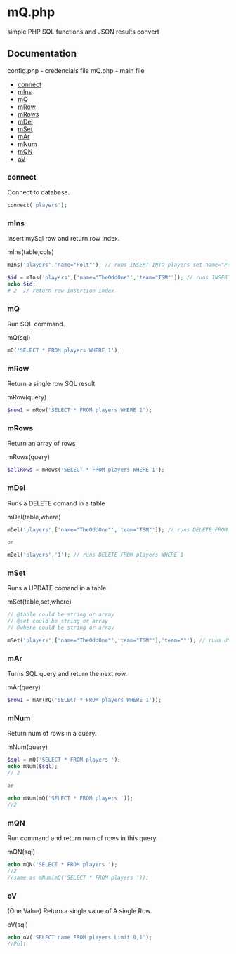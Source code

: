 # mQ.php

simple PHP SQL functions
and JSON results convert 

## Documentation

config.php - credencials file
mQ.php - main file

- [connect](#connect)
- [mIns](#mins)
- [mQ](#mq)
- [mRow](#mrow)
- [mRows](#mrows)
- [mDel](#mdel)
- [mSet](#mset)
- [mAr](#mar)
- [mNum](#mnum)
- [mQN](#mqn)
- [oV](#ov)

### connect

Connect to database.

```php
connect('players');
```

### mIns

Insert mySql row and return row index. 

mIns(table,cols)

```php
mIns('players','name="Polt"'); // runs INSERT INTO players set name="Polt"

$id = mIns('players',['name="TheOddOne"','team="TSM"']); // runs INSERT INTO players set name="TheOddOne", team="TSM"
echo $id;
# 2  // return row insertion index
```

### mQ

Run SQL command. 

mQ(sql)

```php
mQ('SELECT * FROM players WHERE 1');
``` 

### mRow

Return a single row SQL result 

mRow(query)


```php
$row1 = mRow('SELECT * FROM players WHERE 1');
``` 

### mRows

Return an array of rows

mRows(query)


```php
$allRows = mRows('SELECT * FROM players WHERE 1');
```

### mDel

Runs a DELETE comand in a table


mDel(table,where)


```php
mDel('players',['name="TheOddOne"','team="TSM"']); // runs DELETE FROM players WHERE name="TheOddOne" and team="TSM"

or 

mDel('players','1'); // runs DELETE FROM players WHERE 1
```

### mSet

Runs a UPDATE comand in a table

mSet(table,set,where)


```php
// @table could be string or array
// @set could be string or array
// @where could be string or array

mSet('players',['name="TheOddOne"','team="TSM"'],'team=""'); // runs UPDATE players set name="TheOddOne", team="TSM" WHERE team=""
```

### mAr

Turns SQL query and return the next row. 

mAr(query)


```php
$row1 = mAr(mQ('SELECT * FROM players WHERE 1'));
``` 

### mNum

Return num of rows in a query. 

mNum(query)

```php
$sql = mQ('SELECT * FROM players ');
echo mNum($sql);
// 2

or 

echo mNum(mQ('SELECT * FROM players '));
//2
```

### mQN

Run command and return num of rows in this query.

mQN(sql)

```php
echo mQN('SELECT * FROM players ');
//2
//same as mNum(mQ('SELECT * FROM players '));
```


### oV
(One Value)
Return a single value of A single Row.

oV(sql)

```php
echo oV('SELECT name FROM players Limit 0,1');
//Polt
```
